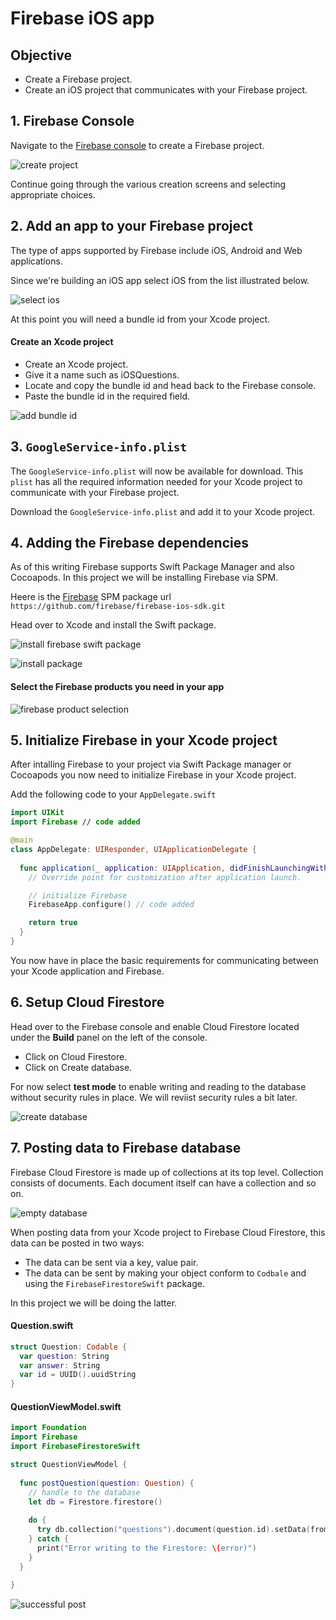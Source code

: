 # Firebase iOS app

## Objective 

* Create a Firebase project. 
* Create an iOS project that communicates with your Firebase project. 

## 1. Firebase Console 

Navigate to the [Firebase console](https://console.firebase.google.com/u/1/) to create a Firebase project. 

![create project](https://user-images.githubusercontent.com/1819208/110934167-ab766f80-82fb-11eb-9c17-780d667094ee.png)

Continue going through the various creation screens and selecting appropriate choices. 

## 2. Add an app to your Firebase project 

The type of apps supported by Firebase include iOS, Android and Web applications. 

Since we're building an iOS app select iOS from the list illustrated below. 

![select ios](https://user-images.githubusercontent.com/1819208/110934887-a960e080-82fc-11eb-81a3-76d98608472d.png)

At this point you will need a bundle id from your Xcode project. 

#### Create an Xcode project 

* Create an Xcode project. 
* Give it a name such as iOSQuestions. 
* Locate and copy the bundle id and head back to the Firebase console. 
* Paste the bundle id in the required field. 

![add bundle id](https://user-images.githubusercontent.com/1819208/110935263-3310ae00-82fd-11eb-961d-274ac076fc97.png)


## 3. `GoogleService-info.plist`

The `GoogleService-info.plist` will now be available for download. This `plist` has all the required information needed for your Xcode project to communicate with your Firebase project.

Download the `GoogleService-info.plist` and add it to your Xcode project. 

## 4. Adding the Firebase dependencies 

As of this writing Firebase supports Swift Package Manager and also Cocoapods. In this project we will be installing Firebase via SPM.

Heere is the [Firebase](https://github.com/firebase/firebase-ios-sdk/blob/master/SwiftPackageManager.md) SPM package url `https://github.com/firebase/firebase-ios-sdk.git`

Head over to Xcode and install the Swift package. 

![install firebase swift package](https://user-images.githubusercontent.com/1819208/110936108-5f78fa00-82fe-11eb-8706-c927114379a6.png)

![install package](https://user-images.githubusercontent.com/1819208/110936412-d8785180-82fe-11eb-8c9a-0342fac45b8c.png)

#### Select the Firebase products you need in your app

![firebase product selection](https://user-images.githubusercontent.com/1819208/110936621-2db46300-82ff-11eb-8961-460883988bd6.png)

## 5. Initialize Firebase in your Xcode project 

After intalling Firebase to your project via Swift Package manager or Cocoapods you now need to initialize Firebase in your Xcode project. 

Add the following code to your `AppDelegate.swift`

```swift 
import UIKit
import Firebase // code added 

@main
class AppDelegate: UIResponder, UIApplicationDelegate {
  
  func application(_ application: UIApplication, didFinishLaunchingWithOptions launchOptions: [UIApplication.LaunchOptionsKey: Any]?) -> Bool {
    // Override point for customization after application launch.

    // initialize Firebase
    FirebaseApp.configure() // code added

    return true
  }
}
```

You now have in place the basic requirements for communicating between your Xcode application and Firebase. 

## 6. Setup Cloud Firestore 

Head over to the Firebase console and enable Cloud Firestore located under the **Build** panel on the left of the console. 

* Click on Cloud Firestore. 
* Click on Create database.

For now select **test mode** to enable writing and reading to the database without security rules in place. We will reviist security rules a bit later. 

![create database](https://user-images.githubusercontent.com/1819208/110940177-7e7a8a80-8304-11eb-96df-0af2ea79dbd1.png)


## 7. Posting data to Firebase database

Firebase Cloud Firestore is made up of collections at its top level. Collection consists of documents. Each document itself can have a collection and so on. 

![empty database](https://user-images.githubusercontent.com/1819208/110940476-f8127880-8304-11eb-811b-3525fddcb203.png)

When posting data from your Xcode project to Firebase Cloud Firestore, this data can be posted in two ways: 

* The data can be sent via a key, value pair. 
* The data can be sent by making your object conform to `Codbale` and using the `FirebaseFirestoreSwift` package. 

In this project we will be doing the latter. 

#### Question.swift 

```swift 
struct Question: Codable {
  var question: String
  var answer: String
  var id = UUID().uuidString
}
```

#### QuestionViewModel.swift 

```swift 
import Foundation
import Firebase
import FirebaseFirestoreSwift

struct QuestionViewModel {
  
  func postQuestion(question: Question) {
    // handle to the database
    let db = Firestore.firestore()
    
    do {
      try db.collection("questions").document(question.id).setData(from: question)
    } catch {
      print("Error writing to the Firestore: \(error)")
    }
  }
  
}
```

![successful post](https://user-images.githubusercontent.com/1819208/110941050-bafab600-8305-11eb-8afd-7ddd839ea8e7.png)



